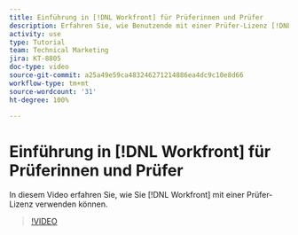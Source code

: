 ```yaml
---
title: Einführung in [!DNL Workfront] für Prüferinnen und Prüfer
description: Erfahren Sie, wie Benutzende mit einer Prüfer-Lizenz [!DNL  Workfront]nutzen können.
activity: use
type: Tutorial
team: Technical Marketing
jira: KT-8805
doc-type: video
source-git-commit: a25a49e59ca483246271214886ea4dc9c10e8d66
workflow-type: tm+mt
source-wordcount: '31'
ht-degree: 100%

---
```


# Einführung in [!DNL Workfront] für Prüferinnen und Prüfer

In diesem Video erfahren Sie, wie Sie [!DNL  Workfront] mit einer Prüfer-Lizenz verwenden können.

>[!VIDEO](https://video.tv.adobe.com/v/335106/?quality=12&learn=on)
